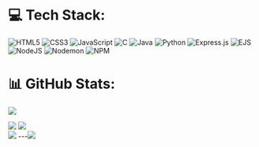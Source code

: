 

# 💻 Tech Stack:
 ![HTML5](https://img.shields.io/badge/html5-%23E34F26.svg?style=for-the-badge&logo=html5&logoColor=white) ![CSS3](https://img.shields.io/badge/css3-%231572B6.svg?style=for-the-badge&logo=css3&logoColor=white) ![JavaScript](https://img.shields.io/badge/javascript-%23323330.svg?style=for-the-badge&logo=javascript&logoColor=%23F7DF1E) ![C](https://img.shields.io/badge/c-%2300599C.svg?style=for-the-badge&logo=c&logoColor=white)  ![Java](https://img.shields.io/badge/java-%23ED8B00.svg?style=for-the-badge&logo=openjdk&logoColor=white)  ![Python](https://img.shields.io/badge/python-3670A0?style=for-the-badge&logo=python&logoColor=ffdd54) ![Express.js](https://img.shields.io/badge/express.js-%23404d59.svg?style=for-the-badge&logo=express&logoColor=%2361DAFB) ![EJS](https://img.shields.io/badge/ejs-%23B4CA65.svg?style=for-the-badge&logo=ejs&logoColor=black) ![NodeJS](https://img.shields.io/badge/node.js-6DA55F?style=for-the-badge&logo=node.js&logoColor=white) ![Nodemon](https://img.shields.io/badge/NODEMON-%23323330.svg?style=for-the-badge&logo=nodemon&logoColor=%BBDEAD) ![NPM](https://img.shields.io/badge/NPM-%23CB3837.svg?style=for-the-badge&logo=npm&logoColor=white)
 # 📊 GitHub Stats:
 
![](https://quotes-github-readme.vercel.app/api?type=vetical&theme=radical)

![](https://github-readme-stats.vercel.app/api?username=RSP-007&theme=radical&hide_border=false&include_all_commits=false&count_private=false)
![](https://nirzak-streak-stats.vercel.app/?user=RSP-007&theme=radical&hide_border=false)<br/>
![](https://github-readme-stats.vercel.app/api/top-langs/?username=RSP-007&theme=radical&hide_border=false&include_all_commits=false&count_private=false&layout=compact)
---[![](https://visitcount.itsvg.in/api?id=RSP-007&icon=0&color=3)](https://visitcount.itsvg.in)


